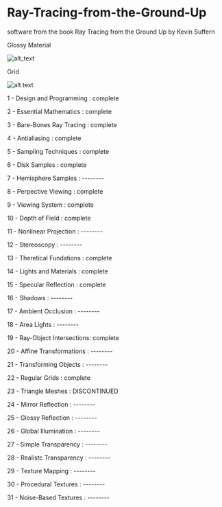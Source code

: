 # Ray-Tracing-from-the-Ground-Up
software from the book Ray Tracing from the Ground Up by Kevin Suffern

Glossy Material

![alt_text](https://github.com/hadryans/Ray-Tracing-from-the-Ground-Up/blob/master/images/Specular%20Highlight.png)


Grid

![alt text](https://github.com/hadryans/Ray-Tracing-from-the-Ground-Up/blob/master/images/1000%20spheres%20grid.png)

 1 - Design and Programming  : complete
 
 2 - Essential Mathematics   : complete
 
 3 - Bare-Bones Ray Tracing  : complete
 
 4 - Antialiasing            : complete
 
 5 - Sampling Techniques     : complete
 
 6 - Disk Samples            : complete
 
 7 - Hemisphere Samples      : --------
 
 8 - Perpective Viewing      : complete
 
 9 - Viewing System          : complete

10 - Depth of Field          : complete

11 - Nonlinear Projection    : --------

12 - Stereoscopy             : --------

13 - Theretical Fundations   : complete

14 - Lights and Materials    : complete

15 - Specular Reflection     : complete

16 - Shadows                 : --------

17 - Ambient Occlusion       : --------

18 - Area Lights             : --------

19 - Ray-Object Intersections: complete

20 - Affine Transformations  : --------

21 - Transforming Objects    : --------

22 - Regular Grids           : complete

23 - Triangle Meshes         : DISCONTINUED

24 - Mirror Reflection       : --------

25 - Glossy Reflection       : --------

26 - Global Illumination     : --------

27 - Simple Transparency     : --------

28 - Realistc Transparency   : --------

29 - Texture Mapping         : --------

30 - Procedural Textures     : --------

31 - Noise-Based Textures    : --------
